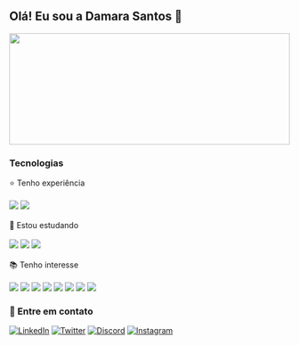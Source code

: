 ## Olá! Eu sou a Damara Santos 👋
<img align="center" width="100%" height="200em"
src="https://gist.githubusercontent.com/DamaraLucena/197feb63eddcead981e47cae59ad780f/raw/494305927523bc87f6b37d781f32675ad333d585/githubCard.svg"/>

### Tecnologias

<div>
    <span>⭐️ Tenho experiência</span><br/><br/>
    <img src="https://img.shields.io/badge/HTML5-E34F26?style=for-the-badge&logo=html5&logoColor=white">
    <img src="https://img.shields.io/badge/CSS3-1572B6?style=for-the-badge&logo=css3&logoColor=white"><br/><br/>
    <span>🧠 Estou estudando</span><br/><br/>
    <img src="https://img.shields.io/badge/Spring-6DB33F?style=for-the-badge&logo=spring&logoColor=white">
    <img src="https://img.shields.io/badge/Java-ED8B00?style=for-the-badge&logo=java&logoColor=white">
    <img src="https://img.shields.io/badge/JavaScript-323330?style=for-the-badge&logo=javascript&logoColor=F7DF1E"><br/><br/>
    <span>📚 Tenho interesse</span><br/><br/>
    <img src="https://img.shields.io/badge/AngularJS-E23237?style=for-the-badge&logo=angularjs&logoColor=white">
    <img src="https://img.shields.io/badge/Node.js-43853D?style=for-the-badge&logo=node.js&logoColor=white">
    <img src="https://img.shields.io/badge/TypeScript-007ACC?style=for-the-badge&logo=typescript&logoColor=white">
    <img src="https://img.shields.io/badge/Tailwind_CSS-38B2AC?style=for-the-badge&logo=tailwind-css&logoColor=white">
    <img src="https://img.shields.io/badge/React-20232A?style=for-the-badge&logo=react&logoColor=61DAFB">
    <img src="https://img.shields.io/badge/React_Native-20232A?style=for-the-badge&logo=react&logoColor=61DAFB">
    <img src="https://img.shields.io/badge/Unity-100000?style=for-the-badge&logo=unity&logoColor=white">
    <img src="https://img.shields.io/badge/SQLite-07405E?style=for-the-badge&logo=sqlite&logoColor=white">
</div>

### 🔗 Entre em contato

[![LinkedIn](https://img.shields.io/badge/LinkedIn-0077B5?style=for-the-badge&logo=linkedin&logoColor=white)](https://www.linkedin.com/in/damaralucena/)
[![Twitter](https://img.shields.io/badge/Twitter-1DA1F2?style=for-the-badge&logo=twitter&logoColor=white)](https://twitter.com/Damara_Lucena)
[![Discord](https://img.shields.io/badge/Discord-7289DA?style=for-the-badge&logo=discord&logoColor=white)](https://discord.gg/ECVyDsxr)
[![Instagram](https://img.shields.io/badge/Instagram-E4405F?style=for-the-badge&logo=instagram&logoColor=white)](https://www.instagram.com/damara_lucena/)

